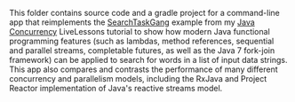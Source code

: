 This folder contains source code and a gradle project for a
command-line app that reimplements the
[SearchTaskGang](https://github.com/douglascraigschmidt/LiveLessons/tree/master/SearchTaskGang)
example from my [Java
Concurrency](http://www.dre.vanderbilt.edu/~schmidt/LiveLessons/CPiJava/)
LiveLessons tutorial to show how modern Java functional programming
features (such as lambdas, method references, sequential and parallel
streams, completable futures, as well as the Java 7 fork-join
framework) can be applied to search for words in a list of input data
strings. This app also compares and contrasts the performance of many
different concurrency and parallelism models, including the RxJava and
Project Reactor implementation of Java's reactive streams model.


